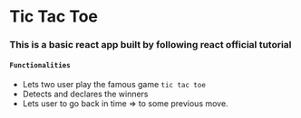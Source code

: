 # Tic Tac Toe
### This is a basic react app built by following react official tutorial

#### `Functionalities`
* Lets two user play the famous game `tic tac toe`
* Detects and declares the winners
* Lets user to go back in time => to some previous move.
